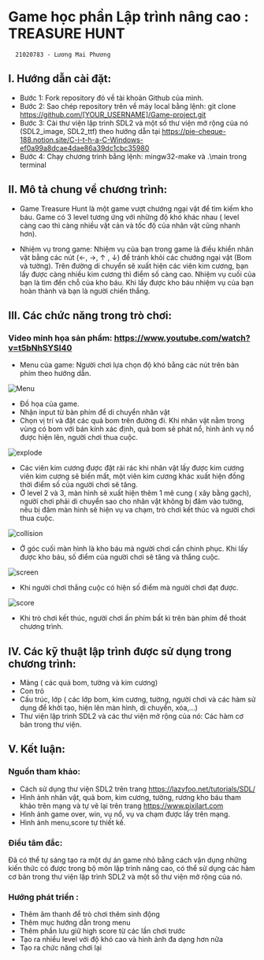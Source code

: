 
# Game học phần Lập trình nâng cao : TREASURE HUNT
      21020783 - Lương Mai Phương
## I.	Hướng dẫn cài đặt:
-	Bước 1: Fork repository đó về tài khoản Github của mình.
-	Bước 2: Sao chép repository trên về máy local bằng lệnh: git clone https://github.com/[YOUR_USERNAME]/Game-project.git
-	Bước 3: Cài thư viện lập trình SDL2 và một số thư viện mở rộng của nó (SDL2_image, SDL2_ttf) theo hướng dẫn tại https://pie-cheque-188.notion.site/C-i-t-h-a-C-Windows-ef0a99a8dcae4dae86a39dc1cbc35980
-	Bước 4: Chạy chương trình bằng lệnh: mingw32-make và .\main trong terminal
## II.	Mô tả chung về chương trình:
-	Game Treasure Hunt là một game vượt chướng ngại vật để tìm kiếm kho báu. Game có 3 level tương ứng với những độ khó khác nhau ( level càng cao thì càng nhiều vật cản và tốc độ của nhân vật cũng nhanh hơn). 

-	Nhiệm vụ trong game: Nhiệm vụ của bạn trong game là điều khiển nhân vật bằng các nút (←, →, ↑ , ↓) để tránh khỏi các chướng ngại vật (Bom và tường). Trên đường di chuyển sẽ xuất hiện các viên kim cương, bạn lấy được càng nhiều kim cương thì điểm số càng cao. Nhiệm vụ cuối của bạn là tìm đến chỗ của kho báu. Khi lấy được kho báu nhiệm vụ của bạn hoàn thành và bạn là người chiến thắng.
## III.	Các chức năng trong trò chơi:
### Video minh họa sản phẩm: https://www.youtube.com/watch?v=t5bNhSYSl40
-	Menu của game: Người chơi lựa chọn độ khó bằng các nút trên bàn phím theo hướng dẫn.

 ![Menu](https://i.imgur.com/yELhLJj.jpg)

-	Đồ họa của game.
-	Nhận input từ bàn phím để di chuyển nhân vật
-	Chọn vị trí và đặt các quả bom trên đường đi. Khi nhân vật nằm trong vùng có bom với bán kính xác định, quả bom sẽ phát nổ, hình ảnh vụ nổ được hiện lên, người chơi thua cuộc.

![explode](https://i.imgur.com/K7eg355.jpg)

-	Các viên kim cương được đặt rải rác khi nhân vật lấy được kim cương viên kim cương sẽ biến mất, một viên kim cương khác xuất hiện đồng thời điểm số của người chơi sẽ tăng.
-	Ở level 2 và 3, màn hình sẽ xuất hiện thêm 1 mê cung ( xây bằng gạch), người chơi phải di chuyển sao cho nhân vật không bị đâm vào tường, nếu bị đâm màn hình sẽ hiện vụ va chạm, trò chơi kết thúc và người chơi thua cuộc.

![collision](https://i.imgur.com/MaZ54dx.jpg)

-	Ở góc cuối màn hình là kho báu mà người chơi cần chinh phục. Khi lấy được kho báu, số điểm của người chơi sẽ tăng và thắng cuộc.

![screen](https://i.imgur.com/xj3BKPX.jpg)

-	Khi người chơi thắng cuộc có hiện số điểm mà người chơi đạt được.

![score](https://i.imgur.com/F1XrKKk.jpg)

-	Khi trò chơi kết thúc, người chơi ấn phím bất kì trên bàn phím để thoát chương trình.
## IV.	Các kỹ thuật lập trình được sử dụng trong chương trình:
-	Mảng ( các quả bom, tường và kim cương)
-	Con trỏ
-	Cấu trúc, lớp ( các lớp bom, kim cương, tường, người chơi và các hàm sử dụng để khởi tạo, hiện lên màn hình, di chuyển, xóa,…)
-	Thư viện lập trình SDL2 và các thư viện mở rộng của nó: Các hàm cơ bản trong thư viện.
## V.	Kết luận:
### Nguồn tham khảo:
-	Cách sử dụng thư viện SDL2 trên trang https://lazyfoo.net/tutorials/SDL/
-	Hình ảnh nhân vật, quả bom, kim cương, tường, rương kho báu tham khảo trên mạng và tự vẽ lại trên trang https://www.pixilart.com
-	Hình ảnh game over, win, vụ nổ, vụ va chạm được lấy trên mạng.
-	Hình ảnh menu,score tự thiết kế.
###	Điều tâm đắc:
 Đã có thể tự sáng tạo ra một dự án game nhỏ bằng cách vận dụng những kiến thức có được trong bộ môn lập trình nâng cao, có thể sử dụng các hàm cơ bản trong thư viện lập trình SDL2 và một số thư viện mở rộng của nó.
### Hướng phát triển : 
-	Thêm âm thanh để trò chơi thêm sinh động
-	Thêm mục hướng dẫn trong menu
-	Thêm phần lưu giữ high score từ các lần chơi trước
-	Tạo ra nhiều level với độ khó cao và hình ảnh đa dạng hơn nữa
- Tạo ra chức năng chơi lại

